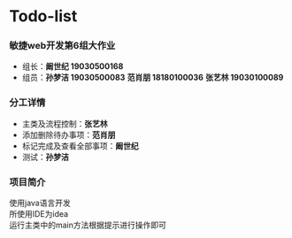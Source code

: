 # Todo-list

### 敏捷web开发第6组大作业
- 组长：**阚世纪 19030500168**
- 组员：**孙梦洁 19030500083**  **范肖朋 18180100036** **张艺林 19030100089**

### 分工详情
- 主类及流程控制：**张艺林**
- 添加删除待办事项：**范肖朋**
- 标记完成及查看全部事项：**阚世纪**
- 测试：**孙梦洁**

### 项目简介
使用java语言开发  
所使用IDE为idea  
运行主类中的main方法根据提示进行操作即可
